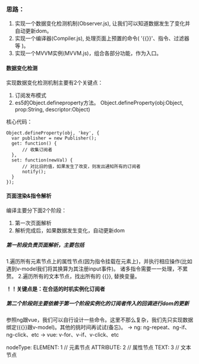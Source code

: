 ### 思路：

1. 实现一个数据变化检测机制(Observer.js), 让我们可以知道数据发生了变化并自动更新dom。
2. 实现一个编译器(Compiler.js), 处理页面上预置的命令( '{{}}'、指令、过滤器等 )。
3. 实现一个MVVM实例(MVVM.js)，组合各部分功能，作为入口。

#### 数据变化检测
实现数据变化检测机制主要有2个关键点：
1. 订阅发布模式
2. es5的Object.defineproperty方法。
	 Object.defineProperty(obj:Object, prop:String, descriptor:Object)

核心代码：
```
Object.defineProperty(obj, 'key', {
  var publisher = new Publisher();
  get: function() {
      // 收集订阅者
  },
  set: function(newVal) {
      // 对比旧的值，如果发生了改变，则发出通知所有的订阅者
      notify();
  }
});
```



#### 页面渲染&指令解析

编译主要分下面2个阶段：
1. 第一次页面解析
2. 解析完成后，如果数据发生变化，自动更新dom

##### 第一阶段负责页面解析，主要包括
1.遍历所有元素节点上的属性节点(因为指令挂载在元素上)，并执行相应操作(比如遇到v-model我们将其换算为其注册input事件)。
诸多指令需要一一处理，不累赘。
2.遍历所有的文本节点，找出所有的 {{}}, 替换变量。

**！！关键点是：在合适的时机实例化订阅者**

##### 第二个阶段则主要依赖于第一个阶段实例化的订阅者传入的回调进行dom的更新

参照ng跟vue，我们可以自行设计一些命令。这里不那么复杂，我们先只实现数据绑定({{}}跟v-model)。其他的挑时间再试试(备忘)。
→ ng: ng-repeat、ng-if、ng-click、etc
→ vue: v-for、v-if、v-click、etc

nodeType:
ELEMENT: 1 // 元素节点
ATTRIBUTE: 2 // 属性节点
TEXT: 3 // 文本节点
